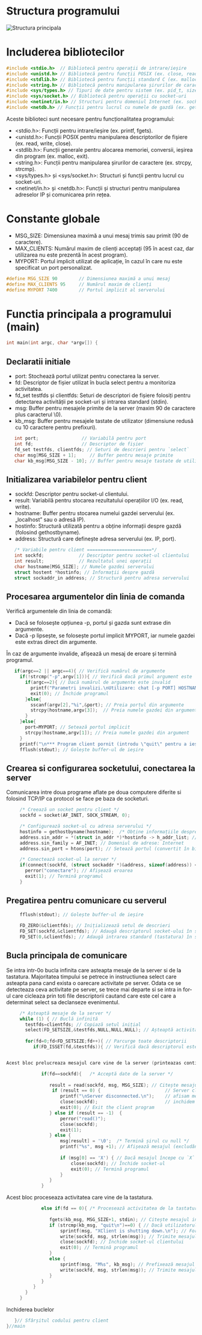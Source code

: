 
# Structura programului

![Structura principala](client.png)

# Includerea bibliotecilor

```c
#include <stdio.h>  // Bibliotecă pentru operații de intrare/ieșire
#include <unistd.h> // Bibliotecă pentru funcții POSIX (ex. close, read, write)
#include <stdlib.h> // Bibliotecă pentru funcții standard C (ex. malloc, exit)
#include <string.h> // Bibliotecă pentru manipularea șirurilor de caractere
#include <sys/types.h> // Tipuri de date pentru sistem (ex. pid_t, size_t)
#include <sys/socket.h> // Bibliotecă pentru operații cu socket-uri
#include <netinet/in.h> // Structuri pentru domeniul Internet (ex. sockaddr_in)
#include <netdb.h> // Funcții pentru lucrul cu numele de gazdă (ex. gethostbyname)

```
Aceste biblioteci sunt necesare pentru funcționalitatea programului:

- <stdio.h>: Funcții pentru intrare/ieșire (ex. printf, fgets).
- <unistd.h>: Funcții POSIX pentru manipularea descriptorilor de fișiere (ex. read, write, close).
- <stdlib.h>: Funcții generale pentru alocarea memoriei, conversii, ieșirea din program (ex. malloc, exit).
- <string.h>: Funcții pentru manipularea șirurilor de caractere (ex. strcpy, strcmp).
- <sys/types.h> și <sys/socket.h>: Structuri și funcții pentru lucrul cu socket-uri.
- <netinet/in.h> și <netdb.h>: Funcții și structuri pentru manipularea adreselor IP și comunicarea prin rețea.


# Constante globale

- MSG_SIZE: Dimensiunea maximă a unui mesaj trimis sau primit (90 de caractere).
- MAX_CLIENTS: Numărul maxim de clienți acceptați (95 în acest caz, dar utilizarea nu este prezentă în acest program).
- MYPORT: Portul implicit utilizat de aplicație, în cazul în care nu este specificat un port personalizat.

```c
#define MSG_SIZE 90        // Dimensiunea maximă a unui mesaj
#define MAX_CLIENTS 95     // Numărul maxim de clienți
#define MYPORT 7400        // Portul implicit al serverului
```


# Functia principala a programului (main)

```c
int main(int argc, char *argv[]) {
```

## Declaratii initiale

- port: Stochează portul utilizat pentru conectarea la server.
- fd: Descriptor de fișier utilizat în bucla select pentru a monitoriza activitatea.
- fd_set testfds și clientfds: Seturi de descriptori de fișiere folosiți pentru detectarea activității pe socket-uri și intrarea standard (stdin).
- msg: Buffer pentru mesajele primite de la server (maxim 90 de caractere plus caracterul \0).
- kb_msg: Buffer pentru mesajele tastate de utilizator (dimensiune redusă cu 10 caractere pentru prefixuri).


```c
   int port;                // Variabilă pentru port
   int fd;                  // Descriptor de fișier
   fd_set testfds, clientfds; // Seturi de descrieri pentru `select`
   char msg[MSG_SIZE + 1];     // Buffer pentru mesaje primite
   char kb_msg[MSG_SIZE - 10]; // Buffer pentru mesaje tastate de utilizator
```

## Initializarea variabilelor pentru client

- sockfd: Descriptor pentru socket-ul clientului.
- result: Variabilă pentru stocarea rezultatului operațiilor I/O (ex. read, write).
- hostname: Buffer pentru stocarea numelui gazdei serverului (ex. „localhost” sau o adresă IP).
- hostinfo: Structură utilizată pentru a obține informații despre gazdă (folosind gethostbyname).
- address: Structură care definește adresa serverului (ex. IP, port).

```c
   /* Variabile pentru client ========================*/
   int sockfd;             // Descriptor pentru socket-ul clientului
   int result;             // Rezultatul unei operații
   char hostname[MSG_SIZE]; // Numele gazdei serverului
   struct hostent *hostinfo; // Informații despre gazdă
   struct sockaddr_in address; // Structură pentru adresa serverului
```


## Procesarea argumentelor din linia de comanda

Verifică argumentele din linia de comandă:

 - Dacă se folosește opțiunea -p, portul și gazda sunt extrase din argumente.
 - Dacă -p lipsește, se folosește portul implicit MYPORT, iar numele gazdei este extras direct din argumente.

În caz de argumente invalide, afișează un mesaj de eroare și termină programul.
   
```c   
   if(argc==2 || argc==4){ // Verifică numărul de argumente
     if(!strcmp("-p",argv[1])){ // Verifică dacă primul argument este `-p`
       if(argc==2){ // Dacă numărul de argumente este invalid
         printf("Parametri invalizi.\nUtilizare: chat [-p PORT] HOSTNAME\n");
         exit(0); // Închide programul
       }else{ 
         sscanf(argv[2],"%i",&port); // Preia portul din argumente
         strcpy(hostname,argv[3]);  // Preia numele gazdei din argumente
       }
     }else{
       port=MYPORT; // Setează portul implicit
       strcpy(hostname,argv[1]); // Preia numele gazdei din argument
     }
     printf("\n*** Program client pornit (introdu \"quit\" pentru a ieși): \n");
     fflush(stdout); // Golește buffer-ul de ieșire
```

## Crearea si configurarea socketului, conectarea la server

Comunicarea intre doua programe aflate pe doua computere diferite si folosind TCP/IP ca protocol se face pe baza de socketuri. 

```c
     /* Creează un socket pentru client */
     sockfd = socket(AF_INET, SOCK_STREAM, 0);

     /* Configurează socket-ul cu adresa serverului */
     hostinfo = gethostbyname(hostname);  /* Obține informațiile despre gazdă */
     address.sin_addr = *(struct in_addr *)*hostinfo -> h_addr_list; // Adresa IP
     address.sin_family = AF_INET; // Domeniul de adrese: Internet
     address.sin_port = htons(port); // Setează portul (convertit în big-endian)

     /* Conectează socket-ul la server */
     if(connect(sockfd, (struct sockaddr *)&address, sizeof(address)) < 0){
       perror("conectare"); // Afișează eroarea
       exit(1); // Termină programul
     }
```


## Pregatirea pentru comunicare cu serverul 

```c
     fflush(stdout); // Golește buffer-ul de ieșire
     
     FD_ZERO(&clientfds); // Inițializează setul de descrieri
     FD_SET(sockfd,&clientfds); // Adaugă descriptorul socket-ului în set
     FD_SET(0,&clientfds); // Adaugă intrarea standard (tastatura) în set
```

## Bucla principala de comunicare

Se intra intr-0o bucla infinita care asteapta mesaje de la server si de la tastatura. Majoritatea timpului se petrece in 
instructiunea select care asteapta pana cand exista o oarecare activitate pe server. Odata ce se detecteaza ceva activitate pe server, se trece mai departe 
si se intra in for-ul care cicleaza prin toti file descriptorii cautand care este cel care a determinat select sa declanseze evenimentul.


```c
     /* Așteaptă mesaje de la server */
     while (1) { // Buclă infinită
       testfds=clientfds; // Copiază setul inițial
       select(FD_SETSIZE,&testfds,NULL,NULL,NULL); // Așteaptă activitate
       
       for(fd=0;fd<FD_SETSIZE;fd++){ // Parcurge toate descriptorii
          if(FD_ISSET(fd,&testfds)){ // Verifică dacă descriptorul este activ (ceea ce inseamna ca a primit ceva)
```

```c

Acest bloc prelucreaza mesajul care vine de la server (printeazas continutul la consola si in cazul in care mesajul incepe cu X inchide socketul)

             if(fd==sockfd){   /* Acceptă date de la server */
                
                result = read(sockfd, msg, MSG_SIZE); // Citește mesajul de la server
                 if (result == 0) {                        // Server closed
                    printf("\nServer disconnected.\n");    // afisam mesajul la consola
                    close(sockfd);                         // inchidem socketul
                    exit(0); // Exit the client program
                } else if (result == -1)  {
                    perror("read()"); 
                    close(sockfd);
                    exit(1);
                } else {
                    msg[result] = '\0';  /* Termină șirul cu null */
                    printf("%s", msg +1); // Afișează mesajul (excludând primul caracter)
                    
                    if (msg[0] == 'X') { // Dacă mesajul începe cu `X`
                        close(sockfd); // Închide socket-ul
                        exit(0); // Termină programul
                    }                             
                }
             }
```

Acest bloc proceseaza activitatea care vine de la tastatura. 


```c
             else if(fd == 0){ /* Procesează activitatea de la tastatură */
                
                fgets(kb_msg, MSG_SIZE+1, stdin); // Citește mesajul introdus de utilizator
                if (strcmp(kb_msg, "quit\n")==0) { // Dacă utilizatorul introduce `quit`
                    sprintf(msg, "XClient is shutting down.\n"); // Formatează mesajul de închidere
                    write(sockfd, msg, strlen(msg)); // Trimite mesajul către server
                    close(sockfd); // Închide socket-ul clientului
                    exit(0); // Termină programul
                }
                else {
                    sprintf(msg, "M%s", kb_msg); // Prefixează mesajul cu `M`
                    write(sockfd, msg, strlen(msg)); // Trimite mesajul către server
                }                                                 
             }          
          }
       }      
     }
```

Inchiderea buclelor

```c
   }// Sfârșitul codului pentru client
}//main

```